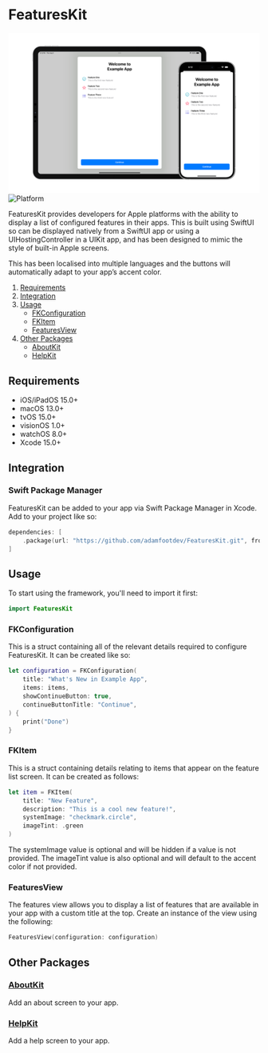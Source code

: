 # FeaturesKit

![Feature Graphic](https://github.com/adamfootdev/FeaturesKit/blob/main/Assets/feature-graphic.png?raw=true)
![Platform](https://img.shields.io/badge/platforms-iOS%2FiPadOS%2015.0%2B%20%7C%20macOS%2013.0%2B%20%7C%20tvOS%2015.0%2B%20%7C%20visionOS%201.0%2B%20%7C%20watchOS%208.0%2B-blue)

FeaturesKit provides developers for Apple platforms with the ability to display a list of configured features in their apps. This is built using SwiftUI so can be displayed natively from a SwiftUI app or using a UIHostingController in a UIKit app, and has been designed to mimic the style of built-in Apple screens.

This has been localised into multiple languages and the buttons will automatically adapt to your appʼs accent color.

1. [Requirements](#requirements)
2. [Integration](#integration)
3. [Usage](#usage)
    - [FKConfiguration](#fkconfiguration)
    - [FKItem](#fkitem)
    - [FeaturesView](#featuresview)
4. [Other Packages](#other-packages)
    - [AboutKit](https://github.com/adamfootdev/AboutKit)
    - [HelpKit](https://github.com/adamfootdev/HelpKit)

## Requirements

- iOS/iPadOS 15.0+
- macOS 13.0+
- tvOS 15.0+
- visionOS 1.0+
- watchOS 8.0+
- Xcode 15.0+

## Integration

### Swift Package Manager

FeaturesKit can be added to your app via Swift Package Manager in Xcode. Add to your project like so:

```swift
dependencies: [
    .package(url: "https://github.com/adamfootdev/FeaturesKit.git", from: "1.0.0")
]
```

## Usage

To start using the framework, you'll need to import it first:

```swift
import FeaturesKit
```

### FKConfiguration

This is a struct containing all of the relevant details required to configure FeaturesKit. It can be created like so:

```swift
let configuration = FKConfiguration(
    title: "What's New in Example App", 
    items: items, 
    showContinueButton: true, 
    continueButtonTitle: "Continue",
) {
    print("Done")
}
```

### FKItem

This is a struct containing details relating to items that appear on the feature list screen. It can be created as follows:

```swift
let item = FKItem(
    title: "New Feature", 
    description: "This is a cool new feature!", 
    systemImage: "checkmark.circle", 
    imageTint: .green
)
```

The systemImage value is optional and will be hidden if a value is not provided. The imageTint value is also optional and will default to the accent color if not provided.

### FeaturesView

The features view allows you to display a list of features that are available in your app with a custom title at the top. Create an instance of the view using the following:

```swift
FeaturesView(configuration: configuration)
```

## Other Packages

### [AboutKit](https://github.com/adamfootdev/AboutKit)

Add an about screen to your app.

### [HelpKit](https://github.com/adamfootdev/HelpKit)

Add a help screen to your app.
